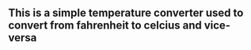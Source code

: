 ## This is a simple temperature converter used to convert from fahrenheit to celcius and vice-versa
